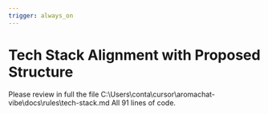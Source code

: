 ```yaml
---
trigger: always_on
---
```


# Tech Stack Alignment with Proposed Structure
Please review in full the file C:\Users\conta\cursor\aromachat-vibe\docs\rules\tech-stack.md
All 91 lines of code.